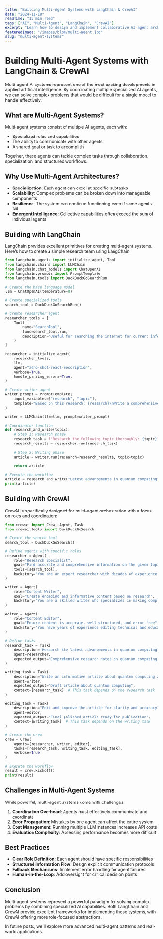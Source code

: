 ```yaml
---
title: "Building Multi-Agent Systems with LangChain & CrewAI"
date: "2024-11-18"
readTime: "15 min read"
tags: ["AI", "Multi-Agent", "LangChain", "CrewAI"]
excerpt: "Learn how to design and implement collaborative AI agent architectures that can solve complex problems through specialized roles and coordination."
featuredImage: "/images/blog/multi-agent.jpg"
slug: "multi-agent-systems"
---
```


# Building Multi-Agent Systems with LangChain & CrewAI

Multi-agent AI systems represent one of the most exciting developments in applied artificial intelligence. By coordinating multiple specialized AI agents, we can solve complex problems that would be difficult for a single model to handle effectively.

## What are Multi-Agent Systems?

Multi-agent systems consist of multiple AI agents, each with:

- Specialized roles and capabilities
- The ability to communicate with other agents
- A shared goal or task to accomplish

Together, these agents can tackle complex tasks through collaboration, specialization, and structured workflows.

## Why Use Multi-Agent Architectures?

- **Specialization**: Each agent can excel at specific subtasks
- **Scalability**: Complex problems can be broken down into manageable components
- **Resilience**: The system can continue functioning even if some agents fail
- **Emergent Intelligence**: Collective capabilities often exceed the sum of individual agents

## Building with LangChain

LangChain provides excellent primitives for creating multi-agent systems. Here's how to create a simple research team using LangChain:

~~~python
from langchain.agents import initialize_agent, Tool
from langchain.chains import LLMChain
from langchain.chat_models import ChatOpenAI
from langchain.prompts import PromptTemplate
from langchain.tools import DuckDuckGoSearchRun

# Create the base language model
llm = ChatOpenAI(temperature=0)

# Create specialized tools
search_tool = DuckDuckGoSearchRun()

# Create researcher agent
researcher_tools = [
    Tool(
        name="SearchTool",
        func=search_tool.run,
        description="Useful for searching the internet for current information"
    )
]

researcher = initialize_agent(
    researcher_tools,
    llm,
    agent="zero-shot-react-description",
    verbose=True,
    handle_parsing_errors=True,
)

# Create writer agent
writer_prompt = PromptTemplate(
    input_variables=["research", "topic"],
    template="Based on this research: {research}\nWrite a comprehensive article about {topic}."
)

writer = LLMChain(llm=llm, prompt=writer_prompt)

# Coordinator function
def research_and_write(topic):
    # Step 1: Research phase
    research_task = f"Research the following topic thoroughly: {topic}"
    research_results = researcher.run(research_task)
    
    # Step 2: Writing phase
    article = writer.run(research=research_results, topic=topic)
    
    return article

# Execute the workflow
article = research_and_write("Latest advancements in quantum computing")
print(article)
~~~

## Building with CrewAI

CrewAI is specifically designed for multi-agent orchestration with a focus on roles and coordination:

~~~python
from crewai import Crew, Agent, Task
from crewai.tools import DuckDuckGoSearch

# Create the search tool
search_tool = DuckDuckGoSearch()

# Define agents with specific roles
researcher = Agent(
    role="Research Specialist",
    goal="Find accurate and comprehensive information on the given topic",
    tools=[search_tool],
    backstory="You are an expert researcher with decades of experience gathering information."
)

writer = Agent(
    role="Content Writer",
    goal="Create engaging and informative content based on research",
    backstory="You are a skilled writer who specializes in making complex topics accessible."
)

editor = Agent(
    role="Content Editor",
    goal="Ensure content is accurate, well-structured, and error-free",
    backstory="You have years of experience editing technical and educational content."
)

# Define tasks
research_task = Task(
    description="Research the latest advancements in quantum computing",
    agent=researcher,
    expected_output="Comprehensive research notes on quantum computing advancements"
)

writing_task = Task(
    description="Write an informative article about quantum computing advancements",
    agent=writer,
    expected_output="Draft article about quantum computing",
    context=[research_task]  # This task depends on the research task
)

editing_task = Task(
    description="Edit and improve the article for clarity and accuracy",
    agent=editor,
    expected_output="Final polished article ready for publication",
    context=[writing_task]  # This task depends on the writing task
)

# Create the crew
crew = Crew(
    agents=[researcher, writer, editor],
    tasks=[research_task, writing_task, editing_task],
    verbose=True
)

# Execute the workflow
result = crew.kickoff()
print(result)
~~~

## Challenges in Multi-Agent Systems

While powerful, multi-agent systems come with challenges:

1. **Coordination Overhead**: Agents must effectively communicate and coordinate
2. **Error Propagation**: Mistakes by one agent can affect the entire system
3. **Cost Management**: Running multiple LLM instances increases API costs
4. **Evaluation Complexity**: Assessing performance becomes more difficult

## Best Practices

- **Clear Role Definition**: Each agent should have specific responsibilities
- **Structured Information Flow**: Design explicit communication protocols
- **Fallback Mechanisms**: Implement error handling for agent failures
- **Human-in-the-Loop**: Add oversight for critical decision points

## Conclusion

Multi-agent systems represent a powerful paradigm for solving complex problems by combining specialized AI capabilities. Both LangChain and CrewAI provide excellent frameworks for implementing these systems, with CrewAI offering more role-focused abstractions.

In future posts, we'll explore more advanced multi-agent patterns and real-world applications. 